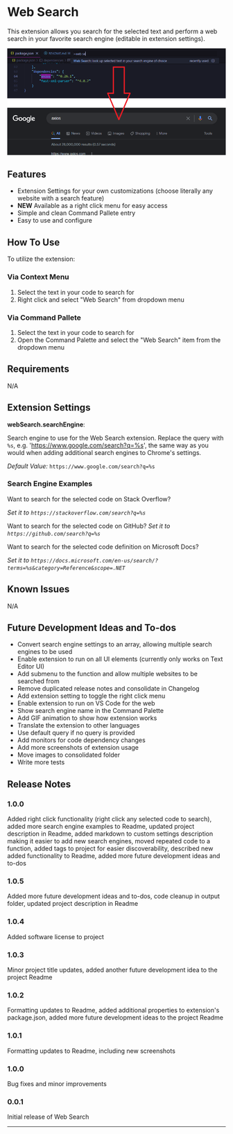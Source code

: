# Web Search

This extension allows you search for the selected text and perform a web search in your favorite search engine (editable in extension settings).

![Example of Web Search being used on a code snippet, also displaying result of running the extension from Google](web-search.png)

## Features

- Extension Settings for your own customizations (choose literally any website with a search feature)
- **NEW** Available as a right click menu for easy access
- Simple and clean Command Pallete entry
- Easy to use and configure

## How To Use

To utilize the extension:

### Via Context Menu

1. Select the text in your code to search for
2. Right click and select "Web Search" from dropdown menu

### Via Command Pallete

1. Select the text in your code to search for
2. Open the Command Palette and select the "Web Search" item from the dropdown menu

## Requirements

N/A

## Extension Settings

**webSearch.searchEngine**:

Search engine to use for the Web Search extension. Replace the query with `%s`, e.g. 'https://www.google.com/search?q=%s', the same way as you would when adding additional search engines to Chrome's settings.

*Default Value:*
`https://www.google.com/search?q=%s`

### Search Engine Examples

Want to search for the selected code on Stack Overflow?

*Set it to `https://stackoverflow.com/search?q=%s`*

Want to search for the selected code on GitHub?
*Set it to `https://github.com/search?q=%s`*

Want to search for the selected code definition on Microsoft Docs?

*Set it to `https://docs.microsoft.com/en-us/search/?terms=%s&category=Reference&scope=.NET`*

## Known Issues

N/A

## Future Development Ideas and To-dos

- Convert search engine settings to an array, allowing multiple search engines to be used
- Enable extension to run on all UI elements (currently only works on Text Editor UI)
- Add submenu to the function and allow multiple websites to be searched from
- Remove duplicated release notes and consolidate in Changelog
- Add extension setting to toggle the right click menu
- Enable extension to run on VS Code for the web
- Show search engine name in the Command Palette
- Add GIF animation to show how extension works
- Translate the extension to other languages
- Use default query if no query is provided
- Add monitors for code dependency changes
- Add more screenshots of extension usage
- Move images to consolidated folder
- Write more tests

## Release Notes

### 1.0.0

Added right click functionality (right click any selected code to search), added more search engine examples to Readme, updated project description in Readme, added markdown to custom settings description making it easier to add new search engines, moved repeated code to a function, added tags to project for easier discoverability, described new added functionality to Readme, added more future development ideas and to-dos

### 1.0.5

Added more future development ideas and to-dos, code cleanup in output folder, updated project description in Readme

### 1.0.4

Added software license to project

### 1.0.3

Minor project title updates, added another future development idea to the project Readme

### 1.0.2

Formatting updates to Readme, added additional properties to extension's package.json, added more future development ideas to the project Readme

### 1.0.1

Formatting updates to Readme, including new screenshots

### 1.0.0

Bug fixes and minor improvements

### 0.0.1

Initial release of Web Search

---
